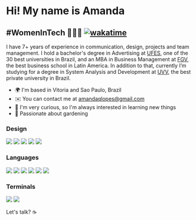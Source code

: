 Hi! My name is Amanda
==========================

#WomenInTech 👩🏻‍💻 [![wakatime](https://wakatime.com/badge/user/37862ba9-7f00-43d7-b692-edb948281039.svg)](https://wakatime.com/@37862ba9-7f00-43d7-b692-edb948281039)
-----------------------------

I have 7+ years of experience in communication, design, projects and team management. I hold a bachelor's degree in Advertising at [UFES](https://internacional.ufes.br/en/home), one of the 30 best universities in Brazil, and an MBA in Business Management at [FGV](https://portal.fgv.br/en), 
the best business school in Latin America. In addition to that, currently I’m studying for a degree in System Analysis and Development at [UVV](https://uvv.br), the best private university in Brazil.

* 🌍  I'm based in Vitoria and Sao Paulo, Brazil
* ✉️  You can contact me at [amandaqlopes@gmail.com](mailto:amandaqlopes@gmail.com)
* 🧠  I'm very curious, so I'm always interested in learning new things
* 🌱  Passionate about gardening

### Design
<p align="left">
<img src="https://img.shields.io/badge/Adobe%20Illustrator-FF9A00?style=for-the-badge&logo=adobe%20illustrator&logoColor=white"/>
<img src="https://img.shields.io/badge/Adobe%20Photoshop-31A8FF?style=for-the-badge&logo=Adobe%20Photoshop&logoColor=black"/>
<img src="https://img.shields.io/badge/Adobe%20Premiere%20Pro-9999FF?style=for-the-badge&logo=Adobe%20Premiere%20Pro&logoColor=white"/>
<img src="https://img.shields.io/badge/Adobe%20Lightroom-31A8FF?style=for-the-badge&logo=Adobe%20Lightroom&logoColor=white"/>
<img src="https://img.shields.io/badge/Adobe%20after%20affects-CF96FD?style=for-the-badge&logo=Adobe%20after%20effects&logoColor=393665"/>

### Languages
<p align="left">
<img src="https://img.shields.io/badge/HTML5-E34F26?style=for-the-badge&logo=html5&logoColor=white"/>
<img src="https://img.shields.io/badge/CSS3-1572B6?style=for-the-badge&logo=css3&logoColor=white"/>
<img src="https://img.shields.io/badge/JavaScript-323330?style=for-the-badge&logo=javascript&logoColor=F7DF1E"/>
<img src="https://img.shields.io/badge/Python-FFD43B?style=for-the-badge&logo=python&logoColor=blue"/>
<img src="https://img.shields.io/badge/Java-ED8B00?style=for-the-badge&logo=java&logoColor=white"/>
<img src="https://img.shields.io/badge/GIT-E44C30?style=for-the-badge&logo=git&logoColor=white"/>

### Terminals
<p align="left">
<img src="https://img.shields.io/badge/GIT-E44C30?style=for-the-badge&logo=git&logoColor=white"/>
<img src="https://img.shields.io/badge/iTerm2-000000?style=for-the-badge&logo=iterm2&logoColor=white"/>

Let's talk? ☕
